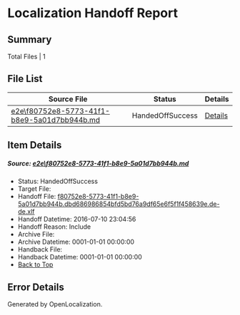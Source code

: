# <a name='report-top'></a> Localization Handoff Report

## Summary
 Total Files | 1

## File List
 Source File | Status | Details 
 ----------- | ------ | ------- 
 [e2e\f80752e8-5773-41f1-b8e9-5a01d7bb944b.md](https://github.com/OpenLocalizationTestOrg/oltest/blob/666424770d5f2c35e04d1fc3bacf1d502d21c3ee/e2e/f80752e8-5773-41f1-b8e9-5a01d7bb944b.md) | HandedOffSuccess | [Details](#f0e870cf22a9d3320062ee241d99810794c1b7721)

## Item Details
##### <a name='f0e870cf22a9d3320062ee241d99810794c1b7721'></a> Source: [e2e\f80752e8-5773-41f1-b8e9-5a01d7bb944b.md](https://github.com/OpenLocalizationTestOrg/oltest/blob/666424770d5f2c35e04d1fc3bacf1d502d21c3ee/e2e/f80752e8-5773-41f1-b8e9-5a01d7bb944b.md)
* Status: HandedOffSuccess
* Target File: 
* Handoff File: [f80752e8-5773-41f1-b8e9-5a01d7bb944b.dbd686986854bfd5bd76a9df65e6f5f1f458639e.de-de.xlf](https://github.com/OpenLocalizationTestOrg/olhandoff-e2e/blob/00aeff8da9ef1e09871e659c01543b05392719e2/ol-handoff/OpenLocalizationTestOrg/oltest-dede-fly/ci/ht/f80752e8-5773-41f1-b8e9-5a01d7bb944b.dbd686986854bfd5bd76a9df65e6f5f1f458639e.de-de.xlf)
* Handoff Datetime: 2016-07-10 23:04:56
* Handoff Reason: Include
* Archive File: 
* Archive Datetime: 0001-01-01 00:00:00
* Handback File: 
* Handback Datetime: 0001-01-01 00:00:00
* [Back to Top](#report-top)


## Error Details

Generated by OpenLocalization.
